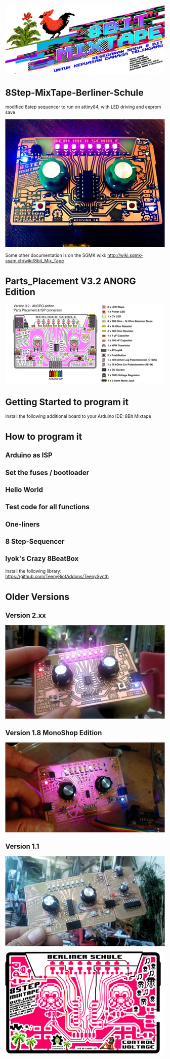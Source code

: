![8Bit MixTapeBanner](https://raw.githubusercontent.com/8BitMixtape/8Step-MixTape-Berliner-Schule/master/images/8BitMixtape_banner_ade.jpg)

# 8Step-MixTape-Berliner-Schule
modified 8step sequencer to run on attiny84, with LED driving and eeprom save

![Berliner-Schule_V30](https://raw.githubusercontent.com/8BitMixtape/8Step-MixTape-Berliner-Schule/master/images/800px-8-step_Mixtape.jpg)

Some other documentation is on the SGMK wiki: http://wiki.sgmk-ssam.ch/wiki/8bit_Mix_Tape

# Parts_Placement V3.2 ANORG Edition

![Parts_Placement V3.2 ANORG Edition](https://raw.githubusercontent.com/8BitMixtape/8Step-MixTape-Berliner-Schule/master/images/BerlinerSchule_V32_PartsPlacement.png)


# Getting Started to program it
Install the following additional board to your Arduino IDE:
8Bit Mixtape

# How to program it

## Arduino as ISP



## Set the fuses / bootloader



## Hello World



## Test code for all functions



## One-liners



## 8 Step-Sequencer



## Iyok's Crazy 8BeatBox

Install the following library: https://github.com/TeenyRiotAddons/TeenySynth

# Older Versions

## Version 2.xx

![Berliner-Schule3](https://raw.githubusercontent.com/8BitMixtape/8Step-MixTape-Berliner-Schule/master/images/BerlinerSchule_anyma.jpg)

## Version 1.8 MonoShop Edition

![Berliner-Schule_Monoshop](https://raw.githubusercontent.com/8BitMixtape/8Step-MixTape-Berliner-Schule/master/images/BerlinerSchule_in_pink_n.jpg)

## Version 1.1

![Berliner-Schule2](https://github.com/8BitMixtape/8Step-MixTape-Berliner-Schule/blob/master/images/Berliner-Schule_version_0-9.jpg?raw=true)

![Berliner-Schule](https://github.com/8BitMixtape/8Step-MixTape-Berliner-Schule/blob/master/images/Board-Berliner-Schule.png?raw=true)





